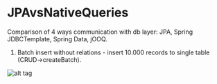 # JPAvsNativeQueries
Comparison of 4 ways communication with db layer: JPA, Spring JDBCTemplate, Spring Data, jOOQ.

1. Batch insert without relations - insert 10.000 records to single table (CRUD->createBatch).

![alt tag](https://cloud.githubusercontent.com/assets/344261/15736757/41029164-28a2-11e6-980e-aed96be2fc6d.png)